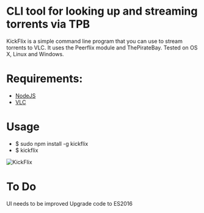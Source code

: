 # CLI tool for looking up and streaming torrents via TPB

KickFlix is a simple command line program that you can use to stream torrents to VLC.
It uses the Peerflix module and ThePirateBay.
Tested on OS X, Linux and Windows.

# Requirements:
  - [NodeJS](https://nodejs.org/)
  - [VLC](http://www.videolan.org/index.html)

# Usage
  - $ sudo npm install -g kickflix
  - $ kickflix

![KickFlix](/kflix.gif)

# To Do
UI needs to be improved
Upgrade code to ES2016
